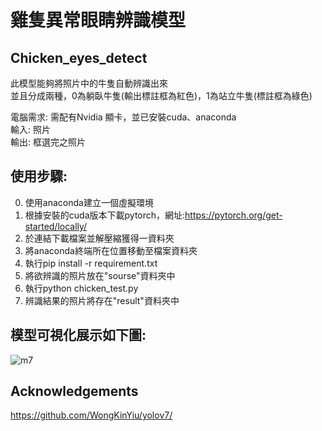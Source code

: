 # 雞隻異常眼睛辨識模型
## Chicken_eyes_detect
此模型能夠將照片中的牛隻自動辨識出來  
並且分成兩種，0為躺臥牛隻(輸出標註框為紅色)，1為站立牛隻(標註框為綠色)
  
電腦需求: 需配有Nvidia 顯卡，並已安裝cuda、anaconda  
輸入: 照片  
輸出: 框選完之照片  
## 使用步驟:  
0. 使用anaconda建立一個虛擬環境  
1. 根據安裝的cuda版本下載pytorch，網址:https://pytorch.org/get-started/locally/  
2. 於連結下載檔案並解壓縮獲得一資料夾  
3. 將anaconda終端所在位置移動至檔案資料夾  
4. 執行pip install -r requirement.txt  
5. 將欲辨識的照片放在"sourse"資料夾中  
6. 執行python chicken_test.py  
7. 辨識結果的照片將存在"result"資料夾中  

## 模型可視化展示如下圖:  
![m7](https://hackmd.io/_uploads/r1Waf2350.jpg)  

## Acknowledgements
https://github.com/WongKinYiu/yolov7/
